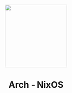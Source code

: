 <p align="center"><img src="./assets/imgs/Nix.png" width="200px"></p>

<h1 align="center">Arch - NixOS</h1>

<!-- # NixOS Rice -->
<!-- <img src="./assets/showcase/RiceNixOS.png"> -->

<!-- <img src="./assets/showcase/lockscreen.png"> -->
